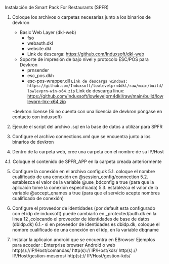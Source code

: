 Instalación de Smart Pack For Restaurants (SPFR)

1. Coloque los archivos o carpetas necesarias junto a los binarios de devkron
	- Basic Web Layer (dkl-web) 
		- fso
		- webauth.dkl
		- website.dkl
		- Link de descarga: https://github.com/Induxsoft/dkl-web
	- Soporte de impresión de bajo nivel y protocolo ESC/POS para Devkron
		- prnsender
		- esc_pos.dkh
		- esc-pos-wrapper.dll
		```Link de descarga windows: https://github.com/Induxsoft/lowlevelprn4dkl/raw/main/build/lowlevprn-win-x64.zip```
		Link de descarga linux: https://github.com/Induxsoft/lowlevelprn4dkl/raw/main/build/lowlevprn-lnx-x64.zip
		
	-devkron.license (Si no cuenta con una licencia de devkron póngase en contacto con induxsoft)

2. Ejecute el script del archivo .sql en la base de datos a utilizar para SPFR

3. Configure el archivo connections.xml que se encuentra junto a los binarios de devkron

4. Dentro de la carpeta web, cree una carpeta con el nombre de su IP/Host

4.1. Coloque el contenido de SPFR_APP en la carpeta creada anteriormente

5. Configure la conexión en el archivo config.dk 
	5.1. coloque el nombre cualificado de una conexión en @session_config/connection
	5.2. establezca el valor de la variable @use_bdconfig a true (para que la aplicaión tome la conexión especificada)
	5.3. establezca el valor de la variable @accept_qnames a true (para que el servicio acepte nombres cualificado de conexión)
	
6. Configure el proveedor de identidades (por default esta configurado con el idp de induxsoft) puede cambiarlo en _protected/auth.dk
	en la linea 12 ,colocando el proveedor de identidades de base de datos (dbidp.dk)
	6.1.- si en proveedor de identidades es dbidp.dk, coloque el nombre cualificado de una conexión en el idp, en la variable dbqname 
	
7. Instalar la aplicaion android que se encuentra en EBrowser
Ejemplos para acceder :
		Enterprise browser Android o web
		http(s)://IP/Host/comandas/
		http(s):// IP/Host/kds/
		http(s):// IP/Host/gestion-meseros/
		http(s):// IP/Host/gestion-kds/







